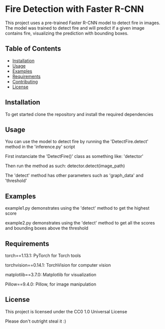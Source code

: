 # Fire Detection with Faster R-CNN

This project uses a pre-trained Faster R-CNN model to detect fire in images. The model was trained to detect fire and will predict if a given image contains fire, visualizing the prediction with bounding boxes.

## Table of Contents

- [Installation](#installation)
- [Usage](#usage)
- [Examples](#examples)
- [Requirements](#requirements)
- [Contributing](#contributing)
- [License](#license)



## Installation
To get started clone the repository and install the required dependencies

## Usage

You can use the model to detect fire by running the 'DetectFire.detect' method in the 'inference.py' script

First instanciate the 'DetectFire()' class as something like: 'detector'

Then run the method as such: detector.detect(image_path)

The 'detect' method has other parameters such as 'graph_data' and 'threshold'

## Examples

example1.py demonstrates using the 'detect' method to get the highest score

example2.py demonstrates using the 'detect' method to get all the scores and bounding boxes above the threshold

## Requirements

torch==1.13.1: PyTorch for Torch tools

torchvision==0.14.1: TorchVision for computer vision

matplotlib==3.7.0: Matplotlib for visualization

Pillow==9.4.0: Pillow, for image manipulation

## License

This project is licensed under the CC0 1.0 Universal License

Please don't outright steal it :)